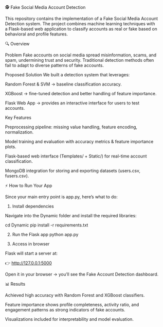 🕵️ Fake Social Media Account Detection

This repository contains the implementation of a Fake Social Media Account Detection system. The project combines machine learning techniques with a Flask-based web application to classify accounts as real or fake based on behavioral and profile features.

🔍 Overview

Problem
Fake accounts on social media spread misinformation, scams, and spam, undermining trust and security. Traditional detection methods often fail to adapt to diverse patterns of fake accounts.

Proposed Solution
We built a detection system that leverages:

Random Forest & SVM → baseline classification accuracy.

XGBoost → fine-tuned detection and better handling of feature importance.

Flask Web App → provides an interactive interface for users to test accounts.

Key Features

Preprocessing pipeline: missing value handling, feature encoding, normalization.

Model training and evaluation with accuracy metrics & feature importance plots.

Flask-based web interface (Templates/ + Static/) for real-time account classification.

MongoDB integration for storing and exporting datasets (users.csv, fusers.csv).

⚡ How to Run Your App

Since your main entry point is app.py, here’s what to do:

1. Install dependencies

Navigate into the Dynamic folder and install the required libraries:

cd Dynamic
pip install -r requirements.txt

2. Run the Flask app
python app.py

3. Access in browser

Flask will start a server at:

👉 http://127.0.0.1:5000

Open it in your browser → you’ll see the Fake Account Detection dashboard.

📊 Results

Achieved high accuracy with Random Forest and XGBoost classifiers.

Feature importance shows profile completeness, activity ratio, and engagement patterns as strong indicators of fake accounts.

Visualizations included for interpretability and model evaluation.
